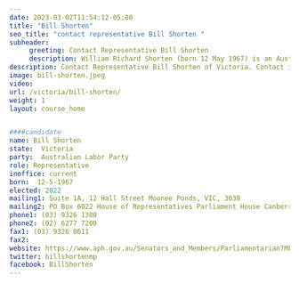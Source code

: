 ```yaml
---
date: 2023-03-02T11:54:12-05:00
title: "Bill Shorten"
seo_title: "contact representative Bill Shorten "
subheader:
     greeting: Contact Representative Bill Shorten
     description: William Richard Shorten (born 12 May 1967) is an Australian politician and former trade unionist currently serving as Minister for Government Services and Minister for the National Disability Insurance Scheme since 2022. He previously served as leader of the opposition and leader of the Australian Labor Party (ALP) from 2013 to 2019. He has also served as a member of parliament (MP) for the division of Maribyrnong since 2007, and held several ministerial portfolios in the Gillard and Rudd governments from 2010 to 2013.
description: Contact Representative Bill Shorten of Victoria. Contact information for Bill Shorten includes email address, phone number, and mailing address.
image: bill-shorten.jpeg
video:
url: /victoria/bill-shorten/
weight: 1
layout: course_home


####candidate
name: Bill Shorten
state:	Victoria
party:	Australian Labor Party
role: Representative
inoffice: current
born:  12-5-1967
elected: 2022
mailing1: Suite 1A, 12 Hall Street Moonee Ponds, VIC, 3039
mailing2: PO Box 6022 House of Representatives Parliament House Canberra ACT 2600
phone1:	(03) 9326 1300
phone2: (02) 6277 7200
fax1: (03) 9326 0611
fax2:
website: https://www.aph.gov.au/Senators_and_Members/Parliamentarian?MPID=00ATG
twitter: billshortenmp
facebook: BillShorten
---
```

